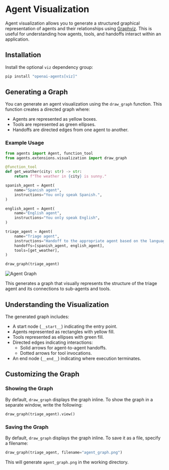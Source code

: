 # Agent Visualization

Agent visualization allows you to generate a structured graphical representation of agents and their relationships using [Graphviz](https://graphviz.org/). This is useful for understanding how agents, tools, and handoffs interact within an application.

## Installation

Install the optional `viz` dependency group:

```bash
pip install "openai-agents[viz]"
```

## Generating a Graph

You can generate an agent visualization using the `draw_graph` function. This function creates a directed graph where:

*   Agents are represented as yellow boxes.
*   Tools are represented as green ellipses.
*   Handoffs are directed edges from one agent to another.

### Example Usage

```python
from agents import Agent, function_tool
from agents.extensions.visualization import draw_graph

@function_tool
def get_weather(city: str) -> str:
    return f"The weather in {city} is sunny."

spanish_agent = Agent(
    name="Spanish agent",
    instructions="You only speak Spanish.",
)

english_agent = Agent(
    name="English agent",
    instructions="You only speak English",
)

triage_agent = Agent(
    name="Triage agent",
    instructions="Handoff to the appropriate agent based on the language of the request.",
    handoffs=[spanish_agent, english_agent],
    tools=[get_weather],
)

draw_graph(triage_agent)
```

![Agent Graph](https://openai.github.io/openai-agents-python/_images/agent-visualization.png)

This generates a graph that visually represents the structure of the triage agent and its connections to sub-agents and tools.

## Understanding the Visualization

The generated graph includes:

*   A start node (`__start__`) indicating the entry point.
*   Agents represented as rectangles with yellow fill.
*   Tools represented as ellipses with green fill.
*   Directed edges indicating interactions:
    *   Solid arrows for agent-to-agent handoffs.
    *   Dotted arrows for tool invocations.
*   An end node (`__end__`) indicating where execution terminates.

## Customizing the Graph

### Showing the Graph

By default, `draw_graph` displays the graph inline. To show the graph in a separate window, write the following:

```python
draw_graph(triage_agent).view()
```

### Saving the Graph

By default, `draw_graph` displays the graph inline. To save it as a file, specify a filename:

```python
draw_graph(triage_agent, filename="agent_graph.png")
```

This will generate `agent_graph.png` in the working directory. 